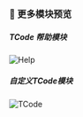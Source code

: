 ### 🧩 更多模块预览

##### TCode 帮助模块

![Help](https://kkbapps.oss-cn-shanghai.aliyuncs.com/terminal/3.5.3/zh/Help.png)

##### 自定义TCode模块

![TCode](https://kkbapps.oss-cn-shanghai.aliyuncs.com/terminal/3.5.3/zh/TCode.png)

